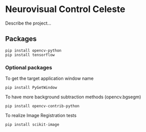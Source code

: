 # Neurovisual Control Celeste

Describe the project...

## Packages

```shell
pip install opencv-python
pip install tensorflow
```

### Optional packages

To get the target application window name
```shell
pip install PyGetWindow
```

To have more background subtraction methods (opencv.bgsegm)
```shell
pip install opencv-contrib-python
```

To realize Image Registration tests
```shell
pip install scikit-image
```